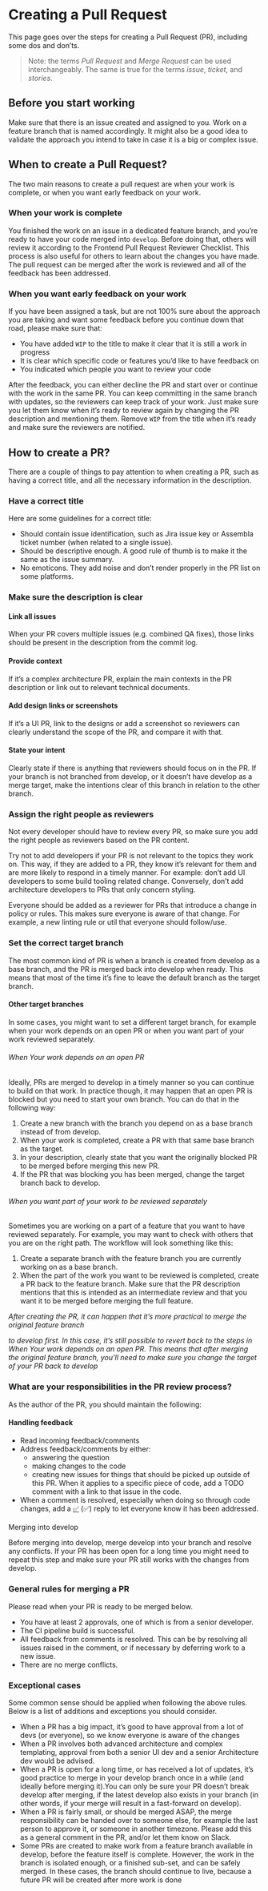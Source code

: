 # Creating a Pull Request

This page goes over the steps for creating a Pull Request (PR), including some dos and don’ts.

> Note: the terms _Pull Request_ and _Merge Request_ can be used interchangeably. The same is true for the terms _issue_, _ticket_, and _stories_.

## Before you start working

Make sure that there is an issue created and assigned to you. Work on a feature branch that is named accordingly. It might also be a good idea to validate the approach you intend to take in case it is a big or complex issue.

## When to create a Pull Request?

The two main reasons to create a pull request are when your work is complete, or when you want early feedback on your work.

### When your work is complete

You finished the work on an issue in a dedicated feature branch, and you’re ready to have your code merged into `develop`. Before doing that, others will review it according to the Frontend Pull Request Reviewer Checklist. This process is also useful for others to learn about the changes you have made. The pull request can be merged after the work is reviewed and all of the feedback has been addressed.

### When you want early feedback on your work

If you have been assigned a task, but are not 100% sure about the approach you are taking and want some feedback before you continue down that road, please make sure that:

- You have added `WIP` to the title to make it clear that it is still a work in progress
- It is clear which specific code or features you’d like to have feedback on
- You indicated which people you want to review your code

After the feedback, you can either decline the PR and start over or continue with the work in the same PR. You can keep committing in the same branch with updates, so the reviewers can keep track of your work. Just make sure you let them know when it’s ready to review again by changing the PR description and mentioning them. Remove `WIP` from the title when it’s ready and make sure the reviewers are notified.

## How to create a PR?

There are a couple of things to pay attention to when creating a PR, such as having a correct title, and all the necessary information in the description.

### Have a correct title

Here are some guidelines for a correct title:

- Should contain issue identification, such as Jira issue key or Assembla ticket number (when related to a single issue).
- Should be descriptive enough. A good rule of thumb is to make it the same as the issue summary.
- No emoticons. They add noise and don’t render properly in the PR list on some platforms.

### Make sure the description is clear

#### Link all issues

When your PR covers multiple issues (e.g. combined QA fixes), those links should be present in the description from the commit log.

#### Provide context

If it’s a complex architecture PR, explain the main contexts in the PR description or link out to relevant technical documents.

#### Add design links or screenshots

If it’s a UI PR, link to the designs or add a screenshot so reviewers can clearly understand the scope of the PR, and compare it with that.

#### State your intent

Clearly state if there is anything that reviewers should focus on in the PR. If your branch is not branched from develop, or it doesn’t have develop as a merge target, make the intentions clear of this branch in relation to the other branch.

### Assign the right people as reviewers

Not every developer should have to review every PR, so make sure you add the right people as reviewers based on the PR content.

Try not to add developers if your PR is not relevant to the topics they work on. This way, if they are added to a PR, they know it’s relevant for them and are more likely to respond in a timely manner. For example: don’t add UI developers to some build tooling related change. Conversely, don’t add architecture developers to PRs that only concern styling.

Everyone should be added as a reviewer for PRs that introduce a change in policy or rules. This makes sure everyone is aware of that change. For example, a new linting rule or util that everyone should follow/use.

### Set the correct target branch

The most common kind of PR is when a branch is created from develop as a base branch, and the PR is merged back into develop when ready. This means that most of the time it’s fine to leave the default branch as the target branch.

#### Other target branches

In some cases, you might want to set a different target branch, for example when your work depends on an open PR or when you want part of your work reviewed separately.

###### When Your work depends on an open PR

Ideally, PRs are merged to develop in a timely manner so you can continue to build on that work. In practice though, it may happen that an open PR is blocked but you need to start your own branch. You can do that in the following way:

1. Create a new branch with the branch you depend on as a base branch instead of from develop.
2. When your work is completed, create a PR with that same base branch as the target.
3. In your description, clearly state that you want the originally blocked PR to be merged before merging this new PR.
4. If the PR that was blocking you has been merged, change the target branch back to develop.

###### When you want part of your work to be reviewed separately

Sometimes you are working on a part of a feature that you want to have reviewed separately. For example, you may want to check with others that you are on the right path. The workflow will look something like this:

1. Create a separate branch with the feature branch you are currently working on as a base branch.
2. When the part of the work you want to be reviewed is completed, create a PR back to the feature branch. Make sure that the PR description mentions that this is intended as an intermediate review and that you want it to be merged before merging the full feature.

_After creating the PR, it can happen that it’s more practical to merge the original feature branch_

_to develop first. In this case, it’s still possible to revert back to the steps in When Your work depends on an open PR. This means that after merging the original feature branch, you’ll need to make sure you change the target of your PR back to develop_

### What are your responsibilities in the PR review process?

As the author of the PR, you should maintain the following:

#### Handling feedback

- Read incoming feedback/comments
- Address feedback/comments by either:
  - answering the question
  - making changes to the code
  - creating new issues for things that should be picked up outside of this PR. When it applies to a specific piece of code, add a TODO comment with a link to that issue in the code.
- When a comment is resolved, especially when doing so through code changes, add a [✅](https://emojis.wiki/check-mark-button/#:~:text=White%20Heavy%20Check%20Mark%20emoji,emoji%20that%20provides%20positive%20reinforcement.) (:white_check_mark:) reply to let everyone know it has been addressed.

####

Merging into develop

Before merging into develop, merge develop into your branch and resolve any conflicts. If your PR has been open for a long time you might need to repeat this step and make sure your PR still works with the changes from develop.

### General rules for merging a PR

Please read when your PR is ready to be merged below.

- You have at least 2 approvals, one of which is from a senior developer.
- The CI pipeline build is successful.
- All feedback from comments is resolved. This can be by resolving all issues raised in the comment, or if necessary by deferring work to a new issue.
- There are no merge conflicts.

### Exceptional cases

Some common sense should be applied when following the above rules. Below is a list of additions and exceptions you should consider.

- When a PR has a big impact, it’s good to have approval from a lot of devs (or everyone), so we know everyone is aware of the changes
- When a PR involves both advanced architecture and complex templating, approval from both a senior UI dev and a senior Architecture dev would be advised.
- When a PR is open for a long time, or has received a lot of updates, it’s good practice to merge in your develop branch once in a while (and ideally before merging it).You can only be sure your PR doesn’t break develop after merging, if the latest develop also exists in your branch (in other words, if your merge will result in a fast-forward on develop).
- When a PR is fairly small, or should be merged ASAP, the merge responsibility can be handed over to someone else, for example the last person to approve it, or someone in another timezone. Please add this as a general comment in the PR, and/or let them know on Slack.
- Some PRs are created to make work from a feature branch available in develop, before the feature itself is complete. However, the work in the branch is isolated enough, or a finished sub-set, and can be safely merged. In these cases, the branch should continue to live, because a future PR will be created after more work is done
